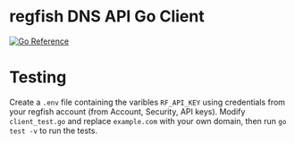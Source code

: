 # regfish DNS API Go Client

[![Go Reference](https://pkg.go.dev/badge/test.svg)](https://pkg.go.dev/github.com/regfish/regfish-dnsapi-go)

# Testing

Create a `.env` file containing the varibles `RF_API_KEY` using credentials from your regfish account (from Account, Security, API keys). Modify `client_test.go` and replace `example.com` with your own domain, then run `go test -v` to run the tests.